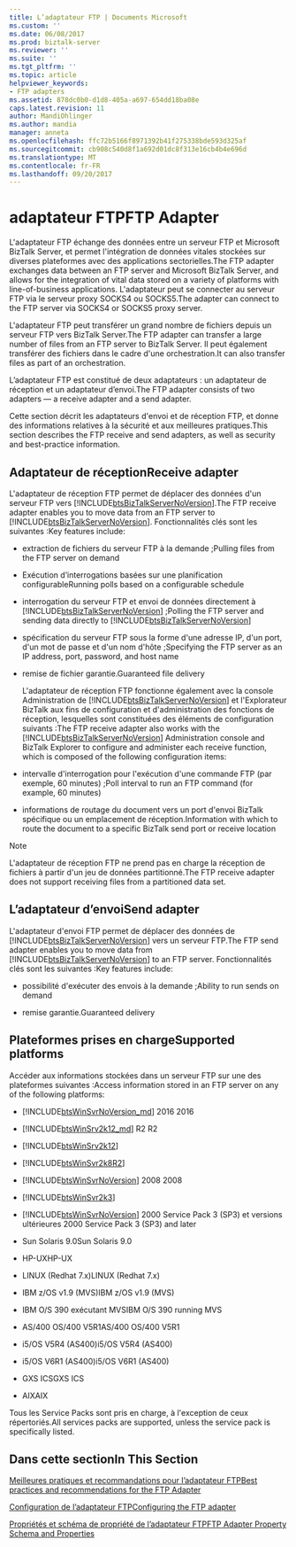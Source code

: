 ```yaml
---
title: L’adaptateur FTP | Documents Microsoft
ms.custom: ''
ms.date: 06/08/2017
ms.prod: biztalk-server
ms.reviewer: ''
ms.suite: ''
ms.tgt_pltfrm: ''
ms.topic: article
helpviewer_keywords:
- FTP adapters
ms.assetid: 878dc0b0-d1d8-405a-a697-654dd18ba08e
caps.latest.revision: 11
author: MandiOhlinger
ms.author: mandia
manager: anneta
ms.openlocfilehash: ffc72b5166f8971392b41f275338bde593d325af
ms.sourcegitcommit: cb908c540d8f1a692d01dc8f313e16cb4b4e696d
ms.translationtype: MT
ms.contentlocale: fr-FR
ms.lasthandoff: 09/20/2017
---
```

# <a name="ftp-adapter"></a><span data-ttu-id="7b13f-102">adaptateur FTP</span><span class="sxs-lookup"><span data-stu-id="7b13f-102">FTP Adapter</span></span>
<span data-ttu-id="7b13f-103">L'adaptateur FTP échange des données entre un serveur FTP et Microsoft BizTalk Server, et permet l'intégration de données vitales stockées sur diverses plateformes avec des applications sectorielles.</span><span class="sxs-lookup"><span data-stu-id="7b13f-103">The FTP adapter exchanges data between an FTP server and Microsoft BizTalk Server, and allows for the integration of vital data stored on a variety of platforms with line-of-business applications.</span></span> <span data-ttu-id="7b13f-104">L'adaptateur peut se connecter au serveur FTP via le serveur proxy SOCKS4 ou SOCKS5.</span><span class="sxs-lookup"><span data-stu-id="7b13f-104">The adapter can connect to the FTP server via SOCKS4 or SOCKS5 proxy server.</span></span>  
  
 <span data-ttu-id="7b13f-105">L'adaptateur FTP peut transférer un grand nombre de fichiers depuis un serveur FTP vers BizTalk Server.</span><span class="sxs-lookup"><span data-stu-id="7b13f-105">The FTP adapter can transfer a large number of files from an FTP server to BizTalk Server.</span></span> <span data-ttu-id="7b13f-106">Il peut également transférer des fichiers dans le cadre d'une orchestration.</span><span class="sxs-lookup"><span data-stu-id="7b13f-106">It can also transfer files as part of an orchestration.</span></span>  
  
 <span data-ttu-id="7b13f-107">L’adaptateur FTP est constitué de deux adaptateurs : un adaptateur de réception et un adaptateur d’envoi.</span><span class="sxs-lookup"><span data-stu-id="7b13f-107">The FTP adapter consists of two adapters — a receive adapter and a send adapter.</span></span>  

<span data-ttu-id="7b13f-108">Cette section décrit les adaptateurs d'envoi et de réception FTP, et donne des informations relatives à la sécurité et aux meilleures pratiques.</span><span class="sxs-lookup"><span data-stu-id="7b13f-108">This section describes the FTP receive and send adapters, as well as security and best-practice information.</span></span>  
  
 ## <a name="receive-adapter"></a><span data-ttu-id="7b13f-109">Adaptateur de réception</span><span class="sxs-lookup"><span data-stu-id="7b13f-109">Receive adapter</span></span>  
  
 <span data-ttu-id="7b13f-110">L'adaptateur de réception FTP permet de déplacer des données d'un serveur FTP vers [!INCLUDE[btsBizTalkServerNoVersion](../includes/btsbiztalkservernoversion-md.md)].</span><span class="sxs-lookup"><span data-stu-id="7b13f-110">The FTP receive adapter enables you to move data from an FTP server to [!INCLUDE[btsBizTalkServerNoVersion](../includes/btsbiztalkservernoversion-md.md)].</span></span> <span data-ttu-id="7b13f-111">Fonctionnalités clés sont les suivantes :</span><span class="sxs-lookup"><span data-stu-id="7b13f-111">Key features include:</span></span>  
  
-   <span data-ttu-id="7b13f-112">extraction de fichiers du serveur FTP à la demande ;</span><span class="sxs-lookup"><span data-stu-id="7b13f-112">Pulling files from the FTP server on demand</span></span>  
  
-   <span data-ttu-id="7b13f-113">Exécution d’interrogations basées sur une planification configurable</span><span class="sxs-lookup"><span data-stu-id="7b13f-113">Running polls based on a configurable schedule</span></span>  
  
-   <span data-ttu-id="7b13f-114">interrogation du serveur FTP et envoi de données directement à [!INCLUDE[btsBizTalkServerNoVersion](../includes/btsbiztalkservernoversion-md.md)] ;</span><span class="sxs-lookup"><span data-stu-id="7b13f-114">Polling the FTP server and sending data directly to [!INCLUDE[btsBizTalkServerNoVersion](../includes/btsbiztalkservernoversion-md.md)]</span></span>  
  
-   <span data-ttu-id="7b13f-115">spécification du serveur FTP sous la forme d'une adresse IP, d'un port, d'un mot de passe et d'un nom d'hôte ;</span><span class="sxs-lookup"><span data-stu-id="7b13f-115">Specifying the FTP server as an IP address, port, password, and host name</span></span>  
  
-   <span data-ttu-id="7b13f-116">remise de fichier garantie.</span><span class="sxs-lookup"><span data-stu-id="7b13f-116">Guaranteed file delivery</span></span>  
  
     <span data-ttu-id="7b13f-117">L'adaptateur de réception FTP fonctionne également avec la console Administration de [!INCLUDE[btsBizTalkServerNoVersion](../includes/btsbiztalkservernoversion-md.md)] et l'Explorateur BizTalk aux fins de configuration et d'administration des fonctions de réception, lesquelles sont constituées des éléments de configuration suivants :</span><span class="sxs-lookup"><span data-stu-id="7b13f-117">The FTP receive adapter also works with the [!INCLUDE[btsBizTalkServerNoVersion](../includes/btsbiztalkservernoversion-md.md)] Administration console and BizTalk Explorer to configure and administer each receive function, which is composed of the following configuration items:</span></span>  
  
-   <span data-ttu-id="7b13f-118">intervalle d'interrogation pour l'exécution d'une commande FTP (par exemple, 60 minutes) ;</span><span class="sxs-lookup"><span data-stu-id="7b13f-118">Poll interval to run an FTP command (for example, 60 minutes)</span></span>  
  
-   <span data-ttu-id="7b13f-119">informations de routage du document vers un port d'envoi BizTalk spécifique ou un emplacement de réception.</span><span class="sxs-lookup"><span data-stu-id="7b13f-119">Information with which to route the document to a specific BizTalk send port or receive location</span></span>  
  
> [!NOTE]
>  <span data-ttu-id="7b13f-120">L'adaptateur de réception FTP ne prend pas en charge la réception de fichiers à partir d'un jeu de données partitionné.</span><span class="sxs-lookup"><span data-stu-id="7b13f-120">The FTP receive adapter does not support receiving files from a partitioned data set.</span></span>  
  
## <a name="send-adapter"></a><span data-ttu-id="7b13f-121">L’adaptateur d’envoi</span><span class="sxs-lookup"><span data-stu-id="7b13f-121">Send adapter</span></span>  
  
 <span data-ttu-id="7b13f-122">L'adaptateur d'envoi FTP permet de déplacer des données de [!INCLUDE[btsBizTalkServerNoVersion](../includes/btsbiztalkservernoversion-md.md)] vers un serveur FTP.</span><span class="sxs-lookup"><span data-stu-id="7b13f-122">The FTP send adapter enables you to move data from [!INCLUDE[btsBizTalkServerNoVersion](../includes/btsbiztalkservernoversion-md.md)] to an FTP server.</span></span> <span data-ttu-id="7b13f-123">Fonctionnalités clés sont les suivantes :</span><span class="sxs-lookup"><span data-stu-id="7b13f-123">Key features include:</span></span>  
  
-   <span data-ttu-id="7b13f-124">possibilité d'exécuter des envois à la demande ;</span><span class="sxs-lookup"><span data-stu-id="7b13f-124">Ability to run sends on demand</span></span>  
  
-   <span data-ttu-id="7b13f-125">remise garantie.</span><span class="sxs-lookup"><span data-stu-id="7b13f-125">Guaranteed delivery</span></span>  
  
## <a name="supported-platforms"></a><span data-ttu-id="7b13f-126">Plateformes prises en charge</span><span class="sxs-lookup"><span data-stu-id="7b13f-126">Supported platforms</span></span>  
<span data-ttu-id="7b13f-127">Accéder aux informations stockées dans un serveur FTP sur une des plateformes suivantes :</span><span class="sxs-lookup"><span data-stu-id="7b13f-127">Access information stored in an FTP server on any of the following platforms:</span></span>  

- [!INCLUDE[btsWinSvrNoVersion_md](../includes/btswinsvrnoversion-md.md)]<span data-ttu-id="7b13f-128"> 2016</span><span class="sxs-lookup"><span data-stu-id="7b13f-128"> 2016</span></span>

- [!INCLUDE[btsWinSrv2k12_md](../includes/btswinsrv2k12-md.md)]<span data-ttu-id="7b13f-129"> R2</span><span class="sxs-lookup"><span data-stu-id="7b13f-129"> R2</span></span>
  
-   [!INCLUDE[btsWinSrv2k12](../includes/btswinsrv2k12-md.md)]  
  
-   [!INCLUDE[btsWinSvr2k8R2](../includes/btswinsvr2k8r2-md.md)]  
  
-   [!INCLUDE[btsWinSvrNoVersion](../includes/btswinsvrnoversion-md.md)]<span data-ttu-id="7b13f-130"> 2008</span><span class="sxs-lookup"><span data-stu-id="7b13f-130"> 2008</span></span>  
  
-   [!INCLUDE[btsWinSvr2k3](../includes/btswinsvr2k3-md.md)]  
  
-   [!INCLUDE[btsWinSvrNoVersion](../includes/btswinsvrnoversion-md.md)]<span data-ttu-id="7b13f-131"> 2000 Service Pack 3 (SP3) et versions ultérieures</span><span class="sxs-lookup"><span data-stu-id="7b13f-131"> 2000 Service Pack 3 (SP3) and later</span></span>  
  
-   <span data-ttu-id="7b13f-132">Sun Solaris 9.0</span><span class="sxs-lookup"><span data-stu-id="7b13f-132">Sun Solaris 9.0</span></span>  
  
-   <span data-ttu-id="7b13f-133">HP-UX</span><span class="sxs-lookup"><span data-stu-id="7b13f-133">HP-UX</span></span>  
  
-   <span data-ttu-id="7b13f-134">LINUX (Redhat 7.x)</span><span class="sxs-lookup"><span data-stu-id="7b13f-134">LINUX (Redhat 7.x)</span></span>  
  
-   <span data-ttu-id="7b13f-135">IBM z/OS v1.9 (MVS)</span><span class="sxs-lookup"><span data-stu-id="7b13f-135">IBM z/OS v1.9 (MVS)</span></span>  
  
-   <span data-ttu-id="7b13f-136">IBM O/S 390 exécutant MVS</span><span class="sxs-lookup"><span data-stu-id="7b13f-136">IBM O/S 390 running MVS</span></span>  
  
-   <span data-ttu-id="7b13f-137">AS/400 OS/400 V5R1</span><span class="sxs-lookup"><span data-stu-id="7b13f-137">AS/400 OS/400 V5R1</span></span>  
  
-   <span data-ttu-id="7b13f-138">i5/OS V5R4 (AS400)</span><span class="sxs-lookup"><span data-stu-id="7b13f-138">i5/OS V5R4 (AS400)</span></span>  
  
-   <span data-ttu-id="7b13f-139">i5/OS V6R1 (AS400)</span><span class="sxs-lookup"><span data-stu-id="7b13f-139">i5/OS V6R1 (AS400)</span></span>  
  
-   <span data-ttu-id="7b13f-140">GXS ICS</span><span class="sxs-lookup"><span data-stu-id="7b13f-140">GXS ICS</span></span>  
  
-   <span data-ttu-id="7b13f-141">AIX</span><span class="sxs-lookup"><span data-stu-id="7b13f-141">AIX</span></span>  
  
 <span data-ttu-id="7b13f-142">Tous les Service Packs sont pris en charge, à l'exception de ceux répertoriés.</span><span class="sxs-lookup"><span data-stu-id="7b13f-142">All services packs are supported, unless the service pack is specifically listed.</span></span>  
  
## <a name="in-this-section"></a><span data-ttu-id="7b13f-143">Dans cette section</span><span class="sxs-lookup"><span data-stu-id="7b13f-143">In This Section</span></span>  
  
[<span data-ttu-id="7b13f-144">Meilleures pratiques et recommandations pour l’adaptateur FTP</span><span class="sxs-lookup"><span data-stu-id="7b13f-144">Best practices and recommendations for the FTP Adapter</span></span>](../core/best-practices-and-recommendations-for-the-ftp-adapter.md)  

[<span data-ttu-id="7b13f-145">Configuration de l’adaptateur FTP</span><span class="sxs-lookup"><span data-stu-id="7b13f-145">Configuring the FTP adapter</span></span>](../core/configuring-the-ftp-adapter.md)  

[<span data-ttu-id="7b13f-146">Propriétés et schéma de propriété de l’adaptateur FTP</span><span class="sxs-lookup"><span data-stu-id="7b13f-146">FTP Adapter Property Schema and Properties</span></span>](../core/ftp-adapter-property-schema-and-properties.md)